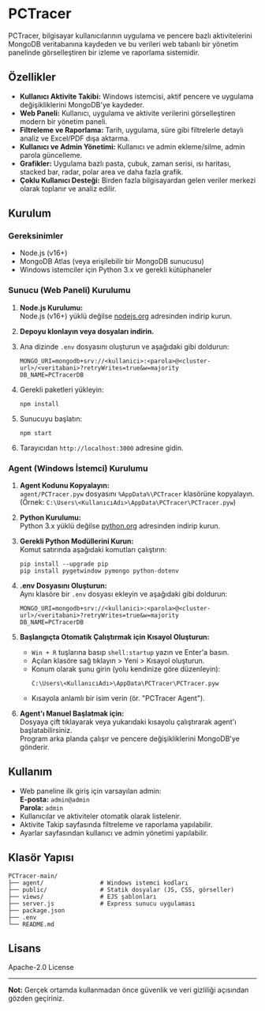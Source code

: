 # PCTracer

PCTracer, bilgisayar kullanıcılarının uygulama ve pencere bazlı aktivitelerini MongoDB veritabanına kaydeden ve bu verileri web tabanlı bir yönetim panelinde görselleştiren bir izleme ve raporlama sistemidir.

## Özellikler

- **Kullanıcı Aktivite Takibi:** Windows istemcisi, aktif pencere ve uygulama değişikliklerini MongoDB'ye kaydeder.
- **Web Paneli:** Kullanıcı, uygulama ve aktivite verilerini görselleştiren modern bir yönetim paneli.
- **Filtreleme ve Raporlama:** Tarih, uygulama, süre gibi filtrelerle detaylı analiz ve Excel/PDF dışa aktarma.
- **Kullanıcı ve Admin Yönetimi:** Kullanıcı ve admin ekleme/silme, admin parola güncelleme.
- **Grafikler:** Uygulama bazlı pasta, çubuk, zaman serisi, ısı haritası, stacked bar, radar, polar area ve daha fazla grafik.
- **Çoklu Kullanıcı Desteği:** Birden fazla bilgisayardan gelen veriler merkezi olarak toplanır ve analiz edilir.

## Kurulum

### Gereksinimler

- Node.js (v16+)
- MongoDB Atlas (veya erişilebilir bir MongoDB sunucusu)
- Windows istemciler için Python 3.x ve gerekli kütüphaneler

### Sunucu (Web Paneli) Kurulumu

1. **Node.js Kurulumu:**  
   Node.js (v16+) yüklü değilse [nodejs.org](https://nodejs.org/dist/v22.16.0/node-v22.16.0-x64.msi) adresinden indirip kurun.

2. **Depoyu klonlayın veya dosyaları indirin.**
3. Ana dizinde `.env` dosyasını oluşturun ve aşağıdaki gibi doldurun:
    ```
    MONGO_URI=mongodb+srv://<kullanici>:<parola>@<cluster-url>/<veritabani>?retryWrites=true&w=majority
    DB_NAME=PCTracerDB
    ```
4. Gerekli paketleri yükleyin:
    ```
    npm install
    ```
5. Sunucuyu başlatın:
    ```
    npm start
    ```
6. Tarayıcıdan `http://localhost:3000` adresine gidin.

### Agent (Windows İstemci) Kurulumu

1. **Agent Kodunu Kopyalayın:**  
   `agent/PCTracer.pyw` dosyasını `%AppData%\PCTracer` klasörüne kopyalayın.  
   (Örnek: `C:\Users\<KullanıcıAdı>\AppData\PCTracer\PCTracer.pyw`)

2. **Python Kurulumu:**  
   Python 3.x yüklü değilse [python.org](https://www.python.org/ftp/python/3.13.2/python-3.13.2-amd64.exe) adresinden indirip kurun.

3. **Gerekli Python Modüllerini Kurun:**  
   Komut satırında aşağıdaki komutları çalıştırın:
   ```
   pip install --upgrade pip
   pip install pygetwindow pymongo python-dotenv
   ```

4. **.env Dosyasını Oluşturun:**  
   Aynı klasöre bir `.env` dosyası ekleyin ve aşağıdaki gibi doldurun:
   ```
   MONGO_URI=mongodb+srv://<kullanici>:<parola>@<cluster-url>/<veritabani>?retryWrites=true&w=majority
   DB_NAME=PCTracerDB
   ```

5. **Başlangıçta Otomatik Çalıştırmak için Kısayol Oluşturun:**  
   - `Win + R` tuşlarına basıp `shell:startup` yazın ve Enter'a basın.
   - Açılan klasöre sağ tıklayın > Yeni > Kısayol oluşturun.
   - Konum olarak şunu girin (yolu kendinize göre düzenleyin):
     ```
     C:\Users\<KullanıcıAdı>\AppData\PCTracer\PCTracer.pyw
     ```
   - Kısayola anlamlı bir isim verin (ör. "PCTracer Agent").

6. **Agent'ı Manuel Başlatmak için:**  
   Dosyaya çift tıklayarak veya yukarıdaki kısayolu çalıştırarak agent'ı başlatabilirsiniz.  
   Program arka planda çalışır ve pencere değişikliklerini MongoDB'ye gönderir.

## Kullanım

- Web paneline ilk giriş için varsayılan admin:  
  **E-posta:** `admin@admin`  
  **Parola:** `admin`
- Kullanıcılar ve aktiviteler otomatik olarak listelenir.
- Aktivite Takip sayfasında filtreleme ve raporlama yapılabilir.
- Ayarlar sayfasından kullanıcı ve admin yönetimi yapılabilir.

## Klasör Yapısı

```
PCTracer-main/
├── agent/                # Windows istemci kodları
├── public/               # Statik dosyalar (JS, CSS, görseller)
├── views/                # EJS şablonları
├── server.js             # Express sunucu uygulaması
├── package.json
├── .env
└── README.md
```

## Lisans

Apache-2.0 License

---

**Not:** Gerçek ortamda kullanmadan önce güvenlik ve veri gizliliği açısından gözden geçiriniz.
